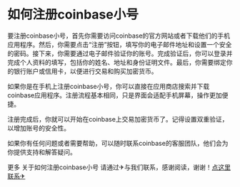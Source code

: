 # 如何注册coinbase小号

要注册coinbase小号，首先你需要访问coinbase的官方网站或者下载他们的手机应用程序。然后，你需要点击“注册”按钮，填写你的电子邮件地址和设置一个安全的密码。接下来，你需要通过电子邮件验证你的账号。完成验证后，你可以登录并完成个人资料的填写，包括你的姓名、地址和身份证明文件。最后，你需要绑定你的银行账户或信用卡，以便进行交易和购买加密货币。

如果你是在手机上注册coinbase小号，你可以直接在应用商店搜索并下载coinbase应用程序。注册流程基本相同，只是界面会适配手机屏幕，操作更加便捷。

注册完成后，你就可以开始在coinbase上交易加密货币了。记得设置双重验证，以增加账号的安全性。

如果你有任何问题或者需要帮助，可以随时联系coinbase的客服团队，他们会为你提供支持和解答疑问。

更多 关于如何注册coinbase小号 请通过✈与我们联系，感谢阅读，谢谢！[点这里联系✈](https://b.k02.cc)